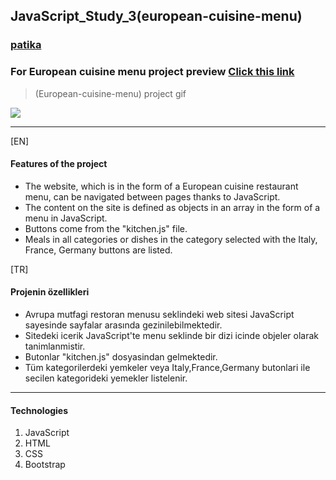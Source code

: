 ## JavaScript_Study_3(european-cuisine-menu)
### [patika](https://academy.patika.dev/tr/profile)
### For European cuisine menu project preview [Click  this link](https://kaderergin.github.io/JavaScript/Javascript_Study_3/) 

> (European-cuisine-menu) project gif

<img src="img/european_menu.gif"  >
<hr>
[EN] <br>

#### Features of the project
* The website, which is in the form of a European cuisine restaurant menu, can be navigated between pages thanks to JavaScript.
* The content on the site is defined as objects in an array in the form of a menu in JavaScript.
* Buttons come from the "kitchen.js" file.
* Meals in all categories or dishes in the category selected with the Italy, France, Germany buttons are listed.

[TR] <br>
#### Projenin özellikleri
* Avrupa mutfagi restoran menusu seklindeki web sitesi JavaScript sayesinde sayfalar arasında gezinilebilmektedir.
* Sitedeki icerik JavaScript'te menu seklinde bir dizi icinde objeler olarak tanimlanmistir.
* Butonlar "kitchen.js" dosyasindan gelmektedir.
* Tüm kategorilerdeki yemkeler veya Italy,France,Germany butonlari ile secilen kategorideki yemekler listelenir. 
<hr>

#### Technologies
1. JavaScript
1. HTML
1. CSS
1. Bootstrap
